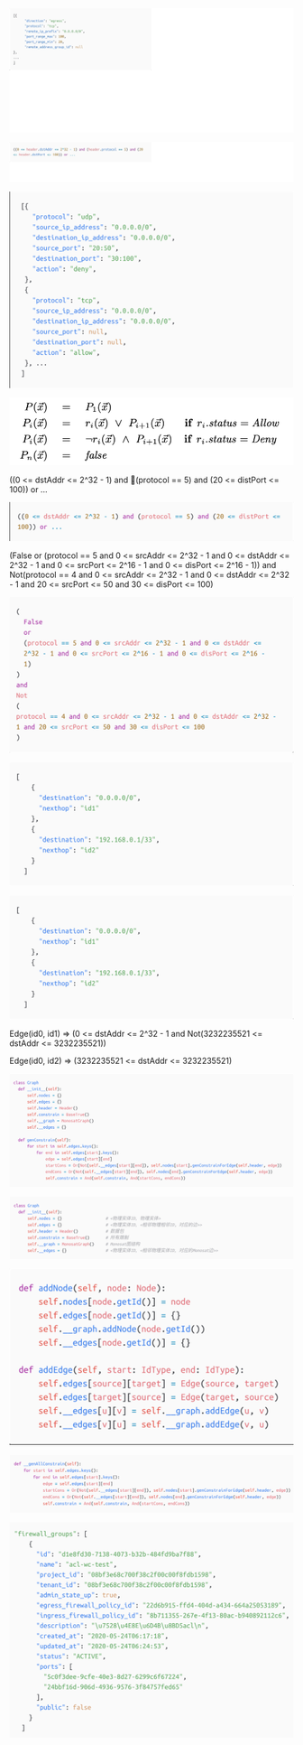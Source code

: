 ![image-20201031181509714](%E5%8D%81%E6%9C%88%E6%B1%87%E6%8A%A5/image-20201031181509714.png)

![image-20201031181525066](%E5%8D%81%E6%9C%88%E6%B1%87%E6%8A%A5/image-20201031181525066.png)

![image-20201031182213519](%E5%8D%81%E6%9C%88%E6%B1%87%E6%8A%A5/image-20201031182213519.png)

![image-20201031182559844](%E5%8D%81%E6%9C%88%E6%B1%87%E6%8A%A5/image-20201031182559844.png)

((0 <= dstAddr <= 2^32 - 1) and (protocol == 5) and (20 <= distPort <= 100)) or ...

![image-20201031182950756](%E5%8D%81%E6%9C%88%E6%B1%87%E6%8A%A5/image-20201031182950756.png)

(False or (protocol == 5 and 0 <= srcAddr <= 2^32 - 1 and 0 <= dstAddr <= 2^32 - 1 and 0 <= srcPort <= 2^16 - 1 and 0 <= disPort <= 2^16 - 1)) and Not(protocol == 4 and 0 <= srcAddr <= 2^32 - 1 and 0 <= dstAddr <= 2^32 - 1 and 20 <= srcPort <= 50 and 30 <= disPort <= 100)

![image-20201031183541314](%E5%8D%81%E6%9C%88%E6%B1%87%E6%8A%A5/image-20201031183541314.png)

![image-20201031204103729](%E5%8D%81%E6%9C%88%E6%B1%87%E6%8A%A5/image-20201031204103729.png)

![image-20201031204106966](%E5%8D%81%E6%9C%88%E6%B1%87%E6%8A%A5/image-20201031204106966.png)

Edge(id0, id1) => (0 <= dstAddr <= 2^32 - 1 and Not(3232235521 <= dstAddr <= 3232235521))

Edge(id0, id2) => (3232235521 <= dstAddr <= 3232235521)

![image-20201031222733873](%E5%8D%81%E6%9C%88%E6%B1%87%E6%8A%A5/image-20201031222733873.png)

![image-20201031223224690](%E5%8D%81%E6%9C%88%E6%B1%87%E6%8A%A5/image-20201031223224690.png)

![image-20201031223614059](%E5%8D%81%E6%9C%88%E6%B1%87%E6%8A%A5/image-20201031223614059.png)

![image-20201031223756753](%E5%8D%81%E6%9C%88%E6%B1%87%E6%8A%A5/image-20201031223756753.png)

![image-20201031224657005](%E5%8D%81%E6%9C%88%E6%B1%87%E6%8A%A5/image-20201031224657005.png)

